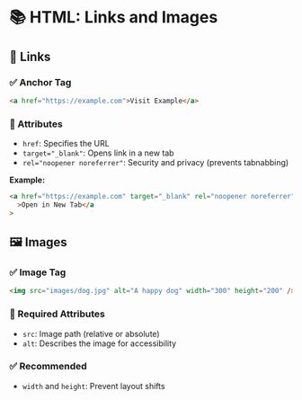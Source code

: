 # 📚 HTML: Links and Images

## 🔗 Links

### ✅ Anchor Tag

```html
<a href="https://example.com">Visit Example</a>
```

### 📌 Attributes

- `href`: Specifies the URL
- `target="_blank"`: Opens link in a new tab
- `rel="noopener noreferrer"`: Security and privacy (prevents tabnabbing)

**Example:**

```html
<a href="https://example.com" target="_blank" rel="noopener noreferrer"
  >Open in New Tab</a
>
```

## 🖼️ Images

### ✅ Image Tag

```html
<img src="images/dog.jpg" alt="A happy dog" width="300" height="200" />
```

### 📌 Required Attributes

- `src`: Image path (relative or absolute)
- `alt`: Describes the image for accessibility

### ✅ Recommended

- `width` and `height`: Prevent layout shifts
